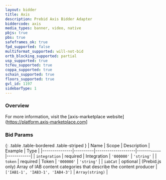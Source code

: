 ```yaml
---
layout: bidder
title: Axis
description: Prebid Axis Bidder Adapter
biddercode: axis
media_types: banner, video, native
pbjs: true
pbs: true
safeframes_ok: true
fpd_supported: false
multiformat_supported: will-not-bid
ortb_blocking_supported: partial
usp_supported: true
tcfeu_supported: true
coppa_supported: true
schain_supported: true
floors_supported: true
gvl_id: 1197
sidebarType: 1
---
```


### Overview

For more information, visit the [axis-marketplace website](https://platform.axis-marketplace.com]

### Bid Params

{: .table .table-bordered .table-striped }
| Name          | Scope    | Description        | Example    | Type       |
|---------------|----------|--------------------|------------|------------|
| `integration` | required | Integration        | `'000000'` | `'string'` |
| `token`       | required | Token              | `'000000'` | `'string'` |
| `iabCat`      | optional | (Prebid.js only) Array of IAB content categories that describe the content producer | `['IAB1-1', 'IAB3-1', 'IAB4-3']` | `Array(string)` |
